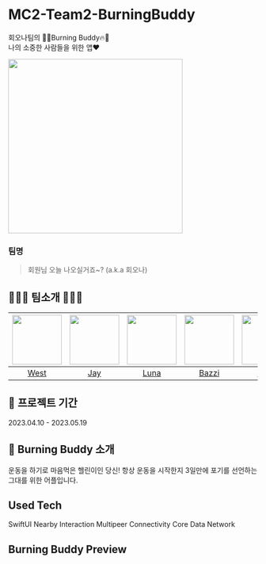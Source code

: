 # MC2-Team2-BurningBuddy

회오나팀의 🐰🔥Burning Buddy🔥🐰  
나의 소중한 사람들을 위한 앱❤️


<img src = "https://user-images.githubusercontent.com/97583162/236709653-cb82ed73-d5cd-4d3d-b3e8-56080229a656.png" width="352px">  


### 팀명
> 회원님 오늘 나오실거죠~? (a.k.a 회오나) 


## 🏋🏻‍♀️ 팀소개 🏋🏻‍♀️

|[<img src="https://github.com/kpk0616.png" width="100px">](https://github.com/kpk0616)|[<img src="https://github.com/jay1261.png" width="100px">](https://github.com/jay1261)|[<img src="https://github.com/bokoo14.png" width="100px">](https://github.com/bokoo14)|[<img src="https://github.com/DhKimy.png" width="100px">](https://github.com/DhKimy)|[<img src="https://github.com/yeeun223.png" width="100px">](https://github.com/yeeun223)|[<img src="https://github.com/Hanyeonggyun.png" width="100px">](https://github.com/Hanyeonggyun)|  
|:----:|:----:|:----:|:----:|:----:|:----:|
|[West](https://github.com/kpk0616)|[Jay](https://github.com/jay1261)|[Luna](https://github.com/bokoo14)|[Bazzi](https://github.com/DhKimy)|[Yena](https://github.com/yeeun223)|[Muho](https://github.com/Hanyeonggyun)|  


## 📅 프로젝트 기간
2023.04.10 - 2023.05.19


## 🤷 Burning Buddy 소개
운동을 하기로 마음먹은 헬린이인 당신! 항상 운동을 시작한지 3일만에 포기를 선언하는 그대를 위한 어플입니다. 

## Used Tech
SwiftUI
Nearby Interaction
Multipeer Connectivity
Core Data
Network

## Burning Buddy Preview



